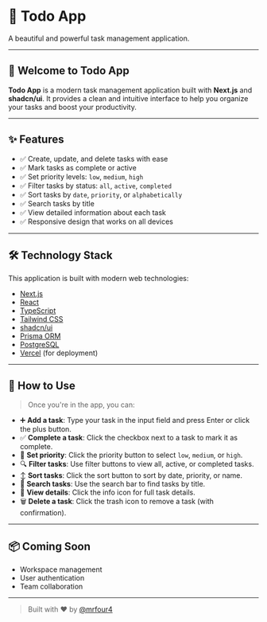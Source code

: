# 📝 Todo App

A beautiful and powerful task management application.

---

## 🚀 Welcome to Todo App

**Todo App** is a modern task management application built with **Next.js** and **shadcn/ui**. It provides a clean and intuitive interface to help you organize your tasks and boost your productivity.

---

## ✨ Features

- ✅ Create, update, and delete tasks with ease
- ✅ Mark tasks as complete or active
- ✅ Set priority levels: `low`, `medium`, `high`
- ✅ Filter tasks by status: `all`, `active`, `completed`
- ✅ Sort tasks by `date`, `priority`, or `alphabetically`
- ✅ Search tasks by title
- ✅ View detailed information about each task
- ✅ Responsive design that works on all devices

---

## 🛠 Technology Stack

This application is built with modern web technologies:

- [Next.js](https://nextjs.org/)
- [React](https://reactjs.org/)
- [TypeScript](https://www.typescriptlang.org/)
- [Tailwind CSS](https://tailwindcss.com/)
- [shadcn/ui](https://ui.shadcn.dev/)
- [Prisma ORM](https://www.prisma.io/)
- [PostgreSQL](https://www.postgresql.org/)
- [Vercel](https://vercel.com/) (for deployment)

---

## 📖 How to Use

> Once you're in the app, you can:

- ➕ **Add a task**: Type your task in the input field and press Enter or click the plus button.
- ✅ **Complete a task**: Click the checkbox next to a task to mark it as complete.
- 🚩 **Set priority**: Click the priority button to select `low`, `medium`, or `high`.
- 🔍 **Filter tasks**: Use filter buttons to view all, active, or completed tasks.
- ↕️ **Sort tasks**: Click the sort button to sort by date, priority, or name.
- 🔎 **Search tasks**: Use the search bar to find tasks by title.
- 📝 **View details**: Click the info icon for full task details.
- 🗑 **Delete a task**: Click the trash icon to remove a task (with confirmation).

---

## 📦 Coming Soon

- Workspace management
- User authentication
- Team collaboration

---

> Built with ❤️ by [@mrfour4](https://github.com/mrfour4)
